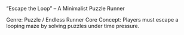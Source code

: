 “Escape the Loop” – A Minimalist Puzzle Runner

Genre: Puzzle / Endless Runner
Core Concept: Players must escape a looping maze by solving puzzles under time pressure.
